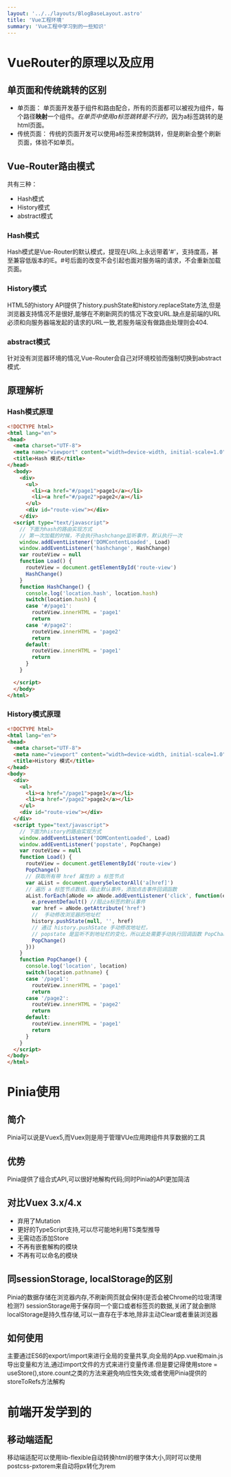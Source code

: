 ```yaml
---
layout: '../../layouts/BlogBaseLayout.astro'
title: 'Vue工程环境'
summary: 'Vue工程中学习到的一些知识'
---
```

# VueRouter的原理以及应用  
## 单页面和传统跳转的区别
* 单页面： 单页面开发基于组件和路由配合，所有的页面都可以被视为组件，每个路径**映射**一个组件。*在单页中使用a标签跳转是不行的*，因为a标签跳转的是html页面。  
* 传统页面： 传统的页面开发可以使用a标签来控制跳转，但是刷新会整个刷新页面，体验不如单页。  
  
## Vue-Router路由模式
共有三种：
* Hash模式
* History模式
* abstract模式

### Hash模式
Hash模式是Vue-Router的默认模式，提现在URL上永远带着'#'，支持度高，甚至兼容低版本的IE。#号后面的改变不会引起也面对服务端的请求，不会重新加载页面。
### History模式
HTML5的history API提供了history.pushState和history.replaceState方法,但是浏览器支持情况不是很好,能够在不刷新网页的情况下改变URL.缺点是前端的URL必须和向服务器端发起的请求的URL一致,若服务端没有做路由处理则会404.
### abstract模式
针对没有浏览器环境的情况,Vue-Router会自己对环境校验而强制切换到abstract模式.

## 原理解析
### Hash模式原理
```html
<!DOCTYPE html>
<html lang="en">
<head>
  <meta charset="UTF-8">
  <meta name="viewport" content="width=device-width, initial-scale=1.0">
  <title>Hash 模式</title>
</head>
  <body>
    <div>
      <ul>
        <li><a href="#/page1">page1</a></li>
        <li><a href="#/page2">page2</a></li>
      </ul>
      <div id="route-view"></div>
    </div>
  <script type="text/javascript">
    // 下面为hash的路由实现方式
    // 第一次加载的时候，不会执行hashchange监听事件，默认执行一次
    window.addEventListener('DOMContentLoaded', Load)
    window.addEventListener('hashchange', HashChange)
    var routeView = null
    function Load() {
      routeView = document.getElementById('route-view')
      HashChange()
    }
    function HashChange() {
      console.log('location.hash', location.hash)
      switch(location.hash) {
      case '#/page1':
        routeView.innerHTML = 'page1'
        return
      case '#/page2':
        routeView.innerHTML = 'page2'
        return
      default:
        routeView.innerHTML = 'page1'
        return
      }
    }

  </script>
  </body>
</html>
```

### History模式原理
```html
<!DOCTYPE html>
<html lang="en">
<head>
  <meta charset="UTF-8">
  <meta name="viewport" content="width=device-width, initial-scale=1.0">
  <title>History 模式</title>
</head>
<body>
  <div>
    <ul>
      <li><a href="/page1">page1</a></li>
      <li><a href="/page2">page2</a></li>
    </ul>
    <div id="route-view"></div>
  </div>
  <script type="text/javascript">
    // 下面为history的路由实现方式
    window.addEventListener('DOMContentLoaded', Load)
    window.addEventListener('popstate', PopChange)
    var routeView = null
    function Load() {
      routeView = document.getElementById('route-view')
      PopChange()
      // 获取所有带 href 属性的 a 标签节点
      var aList = document.querySelectorAll('a[href]')
      // 遍历 a 标签节点数组，阻止默认事件，添加点击事件回调函数
      aList.forEach(aNode => aNode.addEventListener('click', function(e) {
        e.preventDefault() //阻止a标签的默认事件
        var href = aNode.getAttribute('href')
        //  手动修改浏览器的地址栏
        history.pushState(null, '', href)
        // 通过 history.pushState 手动修改地址栏，
        // popstate 是监听不到地址栏的变化，所以此处需要手动执行回调函数 PopChange
        PopChange()
      }))
    }
    function PopChange() {
      console.log('location', location)
      switch(location.pathname) {
      case '/page1':
        routeView.innerHTML = 'page1'
        return
      case '/page2':
        routeView.innerHTML = 'page2'
        return
      default:
        routeView.innerHTML = 'page1'
        return
      }
    }
  </script>
</body>
</html>
```

# Pinia使用
## 简介
Pinia可以说是Vuex5,而Vuex则是用于管理VUe应用跨组件共享数据的工具  
## 优势
Pinia提供了组合式API,可以很好地解构代码;同时Pinia的API更加简洁
## 对比Vuex 3.x/4.x
* 弃用了Mutation
* 更好的TypeScript支持,可以尽可能地利用TS类型推导
* 无需动态添加Store
* 不再有嵌套解构的模块
* 不再有可以命名的模块
## 同sessionStorage, localStorage的区别
Pinia的数据存储在浏览器内存,不刷新网页就会保持(是否会被Chrome的垃圾清理检测?)
sessionStorage用于保存同一个窗口或者标签页的数据,关闭了就会删除
localStorage是持久性存储,可以一直存在于本地,除非主动Clear或者重装浏览器
## 如何使用
主要通过ES6的export/import来进行全局的变量共享,向全局的App.vue和main.js导出变量和方法,通过import文件的方式来进行变量传递.但是要记得使用store = useStore(),store.count之类的方法来避免响应性失效;或者使用Pinia提供的storeToRefs方法解构




# 前端开发学到的
## 移动端适配
移动端适配可以使用lib-flexible自动转换html的根字体大小,同时可以使用postcss-pxtorem来自动将px转化为rem